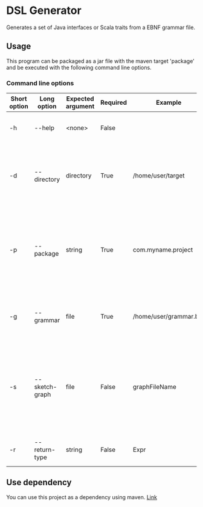# DSL Generator
Generates a set of Java interfaces or Scala traits from a EBNF grammar file.

## Usage
This program can be packaged as a jar file with the maven target 'package' and be executed with the following command line options.

### Command line options
Short option | Long option | Expected argument | Required | Example | Description
-------------|-------------|-------------------|----------|---------|------------
-h        | --help         | \<none\>          | False |                        | Prints help screen with command line options.
-d        | --directory    | directory         | True  | /home/user/target      | Target directory in that the package folder and interfaces will be saved.
-p        | --package      | string            | True  | com.myname.project     | Java package in that the interfaces will be located (a subdirectory will be created in the output directory).
-g        | --grammar      | file              | True  | /home/user/grammar.bnf | EBNF grammar in text file to generate interfaces from.
-s        | --sketch-graph | file              | False | graphFileName          | Writes DOT graph to the file with the given name in the target directory. The graph can be visualized with the following [website](https://dreampuf.github.io/GraphvizOnline/).
-r        | --return-type  | string            | False | Expr                   | Determines the return type of the end method.

## Use dependency
You can use this project as a dependency using maven. [Link](https://github.com/etgramli/AntlrTest/packages)
